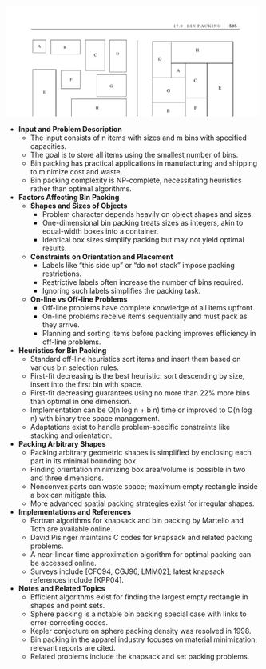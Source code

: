 ![ADM-ch17-geometry-bin-packing](ADM-ch17-geometry-bin-packing.best.png)

- **Input and Problem Description**
  - The input consists of n items with sizes and m bins with specified capacities.
  - The goal is to store all items using the smallest number of bins.
  - Bin packing has practical applications in manufacturing and shipping to minimize cost and waste.
  - Bin packing complexity is NP-complete, necessitating heuristics rather than optimal algorithms.
- **Factors Affecting Bin Packing**
  - **Shapes and Sizes of Objects**
    - Problem character depends heavily on object shapes and sizes.
    - One-dimensional bin packing treats sizes as integers, akin to equal-width boxes into a container.
    - Identical box sizes simplify packing but may not yield optimal results.
  - **Constraints on Orientation and Placement**
    - Labels like “this side up” or “do not stack” impose packing restrictions.
    - Restrictive labels often increase the number of bins required.
    - Ignoring such labels simplifies the packing task.
  - **On-line vs Off-line Problems**
    - Off-line problems have complete knowledge of all items upfront.
    - On-line problems receive items sequentially and must pack as they arrive.
    - Planning and sorting items before packing improves efficiency in off-line problems.
- **Heuristics for Bin Packing**
  - Standard off-line heuristics sort items and insert them based on various bin selection rules.
  - First-fit decreasing is the best heuristic: sort descending by size, insert into the first bin with space.
  - First-fit decreasing guarantees using no more than 22% more bins than optimal in one dimension.
  - Implementation can be O(n log n + b n) time or improved to O(n log n) with binary tree space management.
  - Adaptations exist to handle problem-specific constraints like stacking and orientation.
- **Packing Arbitrary Shapes**
  - Packing arbitrary geometric shapes is simplified by enclosing each part in its minimal bounding box.
  - Finding orientation minimizing box area/volume is possible in two and three dimensions.
  - Nonconvex parts can waste space; maximum empty rectangle inside a box can mitigate this.
  - More advanced spatial packing strategies exist for irregular shapes.
- **Implementations and References**
  - Fortran algorithms for knapsack and bin packing by Martello and Toth are available online.
  - David Pisinger maintains C codes for knapsack and related packing problems.
  - A near-linear time approximation algorithm for optimal packing can be accessed online.
  - Surveys include [CFC94, CGJ96, LMM02]; latest knapsack references include [KPP04].
- **Notes and Related Topics**
  - Efficient algorithms exist for finding the largest empty rectangle in shapes and point sets.
  - Sphere packing is a notable bin packing special case with links to error-correcting codes.
  - Kepler conjecture on sphere packing density was resolved in 1998.
  - Bin packing in the apparel industry focuses on material minimization; relevant reports are cited.
  - Related problems include the knapsack and set packing problems.
